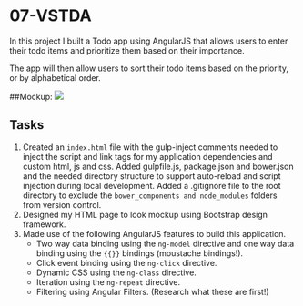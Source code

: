# 07-VSTDA

In this project I built a Todo app using AngularJS that allows users to enter their todo items and prioritize them based on their importance.

The app will then allow users to sort their todo items based on the priority, or by alphabetical order.

##Mockup:
<img src="http://i.imgur.com/vhMYF1s.png" />

## Tasks
1. Created an `index.html` file with the gulp-inject comments needed to inject the script and link tags for my application dependencies and custom html, js and css. Added gulpfile.js, package.json and bower.json and the needed directory structure to support auto-reload and script injection during local development. Added a .gitignore file to the root directory to exclude the `bower_components and node_modules` folders from version control.
2. Designed my HTML page to look mockup using Bootstrap design framework.
3. Made use of the following AngularJS features to build this application.
	- Two way data binding using the `ng-model` directive and one way data binding using the `{{}}` bindings (moustache bindings!).
	- Click event binding using the `ng-click` directive.
	- Dynamic CSS using the `ng-class` directive.
	- Iteration using the `ng-repeat` directive.
	- Filtering using Angular Filters. (Research what these are first!)
